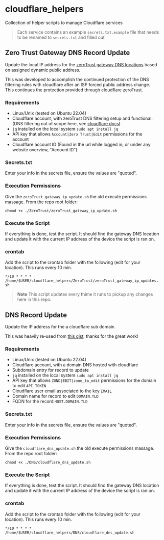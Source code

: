 # cloudflare_helpers
Collection of helper scripts to manage Cloudflare services


> Each service contains an example `secrets.txt.example` file that needs to be renamed to `secrets.txt` and filled out

## Zero Trust Gateway DNS Record Update

Update the local IP address for the [zeroTrust gateway DNS locations](https://developers.cloudflare.com/cloudflare-one/connections/connect-devices/agentless/dns/locations/) based on assigned dynamic public address.

This was developed to accomplish the continued protection of the DNS filtering rules with cloudflare after an ISP forced public address change. This continues the protection provided through cloudflare zeroTrust.

### Requirements

- Linux/Unix (tested on Ubuntu 22.04)
- Cloudflare account, with zeroTrust DNS filtering setup and functional. (DNS filtering out of scope here, see [cloudflare docs](https://developers.cloudflare.com/cloudflare-one/))
- `jq` installed on the local system `sudo apt install jq`
-  API key that allows `Account|Zero Trust|Edit` permissions for the account
- Cloudflare account ID (Found in the url while logged in, or under any website overview, "Account ID")


### Secrets.txt

Enter your info in the secrets file, ensure the values are "quoted".

### Execution Permissions

Give the `zeroTrust_gateway_ip_update.sh`  the old execute permissions massage. From the repo root folder:

`chmod +x ./ZeroTrust/zeroTrust_gateway_ip_update.sh`

### Execute the Script

If everything is done, test the script. It should find the gateway DNS location and update it with the current IP address of the device the script is ran on.

### crontab

Add the script to the crontab folder with the following (edit for your location). This runs every 10 min.

`*/10 * * * *	/home/$USER/cloudflare_helpers/ZeroTrust/zeroTrust_gateway_ip_updates.sh`

> **Note** This script updates every thime it runs to pickup any changes here in this repo.


## DNS Record Update

Update the IP address for the a cloudflare sub domain.

This was heavily re-used from [this gist](https://gist.github.com/Tras2/cba88201b17d765ec065ccbedfb16d9a), thanks for the great work!


### Requirements

- Linux/Unix (tested on Ubuntu 22.04)
- Cloudflare account, with a domain DNS hosted with cloudflare
- Subdomain entry for record to update
- `jq` installed on the local system `sudo apt install jq`
-  API key that allows `ZOND|EDIT|zone_to_edit` permissions for the domain to edit `API_TOKEN`
- Cloudflare user email associated to the key `EMAIL`
- Domain name for record to edit `DOMAIN.TLD`
- FQDN for the record `HOST.DOMAIN.TLD`

### Secrets.txt

Enter your info in the secrets file, ensure the values are "quoted".

### Execution Permissions

Give the `cloudflare_dns_update.sh`  the old execute permissions massage. From the repo root folder:

`chmod +x ./DNS/cloudflare_dns_update.sh`

### Execute the Script

If everything is done, test the script. It should find the gateway DNS location and update it with the current IP address of the device the script is ran on.

### crontab

Add the script to the crontab folder with the following (edit for your location). This runs every 10 min.

`*/10 * * * *	/home/$USER/cloudflare_helpers/DNS/cloudflare_dns_update.sh`